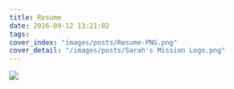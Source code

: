 ```yaml
---
title: Resume
date: 2016-09-12 13:21:02
tags:
cover_index: "images/posts/Resume-PNG.png"
cover_detail: "/images/posts/Sarah's Mission Logo.png"
---
```

<img src="/images/posts/Puja Mittal Purdue Resume 4.3.3.jpg">